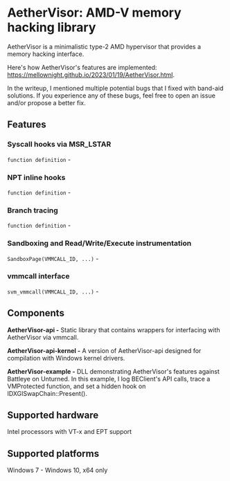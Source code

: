 AetherVisor: AMD-V memory hacking library
=========

AetherVisor is a minimalistic type-2 AMD hypervisor that provides a memory hacking interface.  

Here's how AetherVisor's features are implemented: https://mellownight.github.io/2023/01/19/AetherVisor.html. 

In the writeup, I mentioned multiple potential bugs that I fixed with band-aid solutions. If you experience any of these bugs, feel free to open an issue and/or propose a better fix.

## Features
### Syscall hooks via MSR_LSTAR
```function definition``` - 


### NPT inline hooks
```function definition``` - 

### Branch tracing
```function definition``` - 

### Sandboxing and Read/Write/Execute instrumentation
```SandboxPage(VMMCALL_ID, ...)``` - 

### vmmcall interface
```svm_vmmcall(VMMCALL_ID, ...)``` -

## Components ##

**AetherVisor-api -** Static library that contains wrappers for interfacing with AetherVisor via vmmcall.

**AetherVisor-api-kernel -** A version of AetherVisor-api designed for compilation with Windows kernel drivers.

**AetherVisor-example -** DLL demonstrating AetherVisor's features against Battleye on Unturned. In this example, I log BEClient's API calls, trace a VMProtected function, and set a hidden hook on IDXGISwapChain::Present().

## Supported hardware ##
 Intel processors with VT-x and EPT support

## Supported platforms ##
 Windows 7 - Windows 10, x64 only
 
